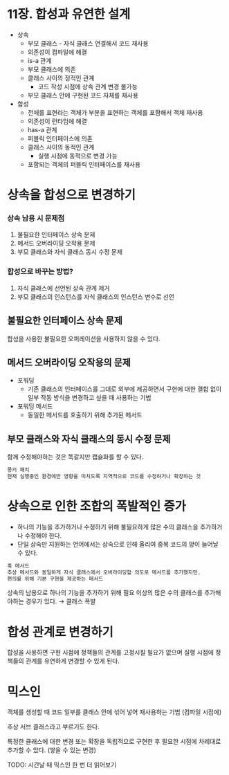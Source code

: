 # 11장. 합성과 유연한 설계

- 상속
    - 부모 클래스 - 자식 클래스 연결해서 코드 재사용
    - 의존성이 컴파일에 해결
    - is-a 관계
    - 부모 클래스에 의존
    - 클래스 사이의 정적인 관계
        - 코드 작성 시점에 상속 관계 변경 불가능
    - 부모 클래스 안에 구현된 코드 자체를 재사용
- 합성
    - 전체를 표현라는 객체가 부분을 표현하는 객체를 포함해서 객체 재사용
    - 의존성이 런타임에 해결
    - has-a 관계
    - 퍼블릭 인터페이스에 의존
    - 클래스 사이의 동적인 관계
        - 실행 시점에 동적으로 변경 가능
    - 포함되는 객체의 퍼블릭 인터페이스를 재사용

# 상속을 합성으로 변경하기

### 상속 남용 시 문제점

1. 불필요한 인터페이스 상속 문제
2. 메서드 오버라이딩 오작용 문제
3. 부모 클래스와 자식 클래스 동시 수정 문제

### 합성으로 바꾸는 방법?

1. 자식 클래스에 선언된 상속 관계 제거
2. 부모 클래스의 인스턴스를 자식 클래스의 인스턴스 변수로 선언

## 불필요한 인터페이스 상속 문제

합성을 사용한 불필요한 오퍼레이션을 사용하지 않을 수 있다.

## 메서드 오버라이딩 오작용의 문제

- 포워딩
    - 기존 클래스의 인터페이스를 그대로 외부에 제공하면서 구현에 대한 결합 없이 일부 작동 방식을 변경하고 싶을 때 사용하는 기법
- 포워딩 메서드
    - 동일한 메서드를 호출하기 위해 추가된 메서드

## 부모 클래스와 자식 클래스의 동시 수정 문제

함께 수정해야하는 것은 똑같지만 캡슐화를 할 수 있다.

```java
몽키 패치
현재 실행중인 환경에만 영향을 미치도록 지역적으로 코드를 수정하거나 확장하는 것
```

# 상속으로 인한 조합의 폭발적인 증가

- 하나의 기능을 추가하거나 수정하기 위해 불필요하게 많은 수의 클래스을 추가하거나 수정해야 한다.
- 단일 상속만 지원하는 언어에서는 상속으로 인해 올리여 중복 코드의 양이 늘어날 수 있다.

```java
훅 메서드
추상 메서드와 동일하게 자식 클래스에서 오버라이딩할 의도로 메서드를 추가했지만,
편의를 위해 기본 구현을 제공하는 메서드
```

상속의 남용으로 하나의 기능을 추가하기 위해 필요 이상의 많은 수의 클래스를 추가해야하는 경우가 있다. → 클래스 폭발

# 합성 관계로 변경하기

합성을 사용하면 구현 시점에 정책들의 관계를 고정시킬 필요가 없으며 실행 시점에 정책들의 관계를 유연하게 변경할 수 있게 된다.

# 믹스인

객체를 생성할 때 코드 일부를 클래스 안에 섞어 넣어 재사용하는 기법 (컴파일 시점에)

추상 서브 클래스라고 부르기도 한다.

특정한 클래스에 대한 변경 또는 확장을 독립적으로 구현한 후 필요한 시점에 차례대로 추가할 수 았다. (쌓을 수 있는 변경)

TODO: 시간날 때 믹스인 한 번 더 읽어보기